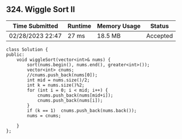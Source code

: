 ## **324. Wiggle Sort II**

| Time Submitted | Runtime | Memory Usage | Status|
| -------------- |  ------- | -------------| --|
|02/28/2023 22:47|27 ms |18.5 MB| Accepted |

```
class Solution {
public:
    void wiggleSort(vector<int>& nums) {
        sort(nums.begin(), nums.end(), greater<int>());
        vector<int> cnums;
        //cnums.push_back(nums[0]);
        int mid = nums.size()/2;
        int k = nums.size()%2;
        for (int i = 0; i < mid; i++) {
            cnums.push_back(nums[mid+i]);
            cnums.push_back(nums[i]); 
        }
        if (k == 1)  cnums.push_back(nums.back());
        nums = cnums;
        
    }
};
```

